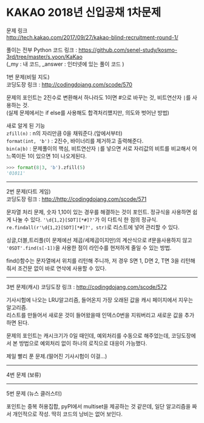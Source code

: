 # KAKAO 2018년 신입공채 1차문제

문제 링크  
<http://tech.kakao.com/2017/09/27/kakao-blind-recruitment-round-1/>

풀이는 전부 Python
코드 링크 : <https://github.com/senel-study/kosmo-3rd/tree/master/s.yoon/KaKao>  
(_my : 내 코드, _answer : 인터넷에 있는 풀이 코드 )

1번 문제(비밀 지도)  
코딩도장 링크 : <http://codingdojang.com/scode/570>  

문제의 포인트는 2진수로 변환해서 하나라도 1이면 #으로 바꾸는 것, 비트연산자 `|`를 사용하는 것.  
(실제 문제에서는 if else를 사용해도 합격처리헀지만, 의도와 벗어난 방법)

새로 알게 된 기능  
`zfill(n)` : n의 자리만큼 0을 채워준다.(앞에서부터)  
`format(int, 'b')` : 2진수, 바이너리를 제거하고 출력해준다.  
`bin(a|b)` : 문제풀이의 핵심, 비트연산자 `|`를 넣으면 서로 자리값의 비트를 비교해서 어느쪽이든 1이 있으면 1이 나오게된다.

```python
>>> format(8|3, 'b').zfill(5)
'01011'
```

---

2번 문제(다트 게임)  
코딩도장 링크 : <http://http://codingdojang.com/scode/571>  

문자열 처리 문제, 숫자 1,10이 있는 경우를 해결하는 것이 포인트. 정규식을 사용하면 쉽게 나눌 수 있다.
`'\d{1,2}[SDT][*#]?'`가 이 다트식 한 점의 정규식.  
`re.findall(r'\d{1,2}[SDT][*#]?', str)`로 리스트에 넣어 관리할 수 있다.

싱글,더블,트리플(이 문제에선 제곱/세제곱이지만)의 계산식으로 if문을사용하지 않고 `'0SDT'.find(s[-1])`을 사용한 점이 라인수를 현저하게 줄일 수 있는 방법.

find()함수는 문자열에서 위치를 리턴해 주니까, 저 경우 S면 1, D면 2, T면 3을 리턴해줘서 조건문 없이 바로 연삭에 사용할 수 있다.

---

3번 문제(캐시)
코딩도장 링크 : <http://codingdojang.com/scode/572>  

기사시험에 나오는 LRU알고리즘, 들어온지 가장 오래된 값을 캐시 페이지에서 지우는 알고리즘.  
리스트를 만들어서 새로운 것이 들어왔을때 인덱스0번을 지워버리고 새로운 값을 추가하면 된다.

문제의 포인트는 캐시크기가 0일 때인데, 예외처리를 수동으로 해주었는데, 코딩도장에서 본 방법으로 예외처리 없이 하나의 로직으로 대응이 가능했다.

제일 빨리 푼 문제.(떨어진 기사시험이 이걸...)

---

4번 문제 (보류)

---

5번 문제 (뉴스 클러스터)

포인트는 중복 허용집합, pyPI에서 multiset을 제공하는 것 같은데, 일단 알고리즘을 짜서 개인적으로 작성.
딱히 코드의 낭비는 없어 보인다.
